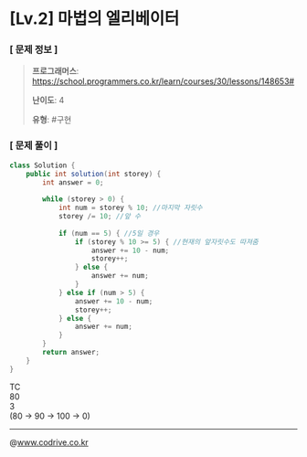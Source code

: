 # [Lv.2] 마법의 엘리베이터

### [ 문제 정보 ]
> **프로그래머스**: https://school.programmers.co.kr/learn/courses/30/lessons/148653#
> 
> **난이도**: 4
>
> **유형**: #구현


### [ 문제 풀이 ]
```Java
class Solution {
    public int solution(int storey) {
        int answer = 0;
        
        while (storey > 0) {
            int num = storey % 10; //마지막 자릿수
            storey /= 10; //앞 수
            
            if (num == 5) { //5일 경우
                if (storey % 10 >= 5) { //현재의 앞자릿수도 따져줌
                    answer += 10 - num;
                    storey++;
                } else {
                    answer += num;
                }
            } else if (num > 5) {
                answer += 10 - num;
                storey++;
            } else {
                answer += num;
            }   
        }
        return answer;
    }
}

```
TC<br>80<br>3<br>(80 -> 90 -> 100 -> 0)


---
@www.codrive.co.kr